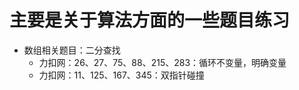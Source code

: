 # 主要是关于算法方面的一些题目练习
- 数组相关题目：二分查找
    - 力扣网：26、27、75、88、215、283：循环不变量，明确变量
    - 力扣网：11、125、167、345：双指针碰撞
